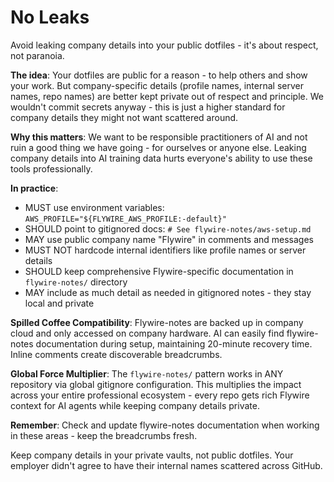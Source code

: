 # No Leaks

Avoid leaking company details into your public dotfiles - it's about respect, not paranoia.

**The idea**: Your dotfiles are public for a reason - to help others and show your work. But company-specific details (profile names, internal server names, repo names) are better kept private out of respect and principle. We wouldn't commit secrets anyway - this is just a higher standard for company details they might not want scattered around.

**Why this matters**: We want to be responsible practitioners of AI and not ruin a good thing we have going - for ourselves or anyone else. Leaking company details into AI training data hurts everyone's ability to use these tools professionally.

**In practice**:
- MUST use environment variables: `AWS_PROFILE="${FLYWIRE_AWS_PROFILE:-default}"` 
- SHOULD point to gitignored docs: `# See flywire-notes/aws-setup.md`
- MAY use public company name "Flywire" in comments and messages
- MUST NOT hardcode internal identifiers like profile names or server details
- SHOULD keep comprehensive Flywire-specific documentation in `flywire-notes/` directory
- MAY include as much detail as needed in gitignored notes - they stay local and private

**Spilled Coffee Compatibility**: Flywire-notes are backed up in company cloud and only accessed on company hardware. AI can easily find flywire-notes documentation during setup, maintaining 20-minute recovery time. Inline comments create discoverable breadcrumbs.

**Global Force Multiplier**: The `flywire-notes/` pattern works in ANY repository via global gitignore configuration. This multiplies the impact across your entire professional ecosystem - every repo gets rich Flywire context for AI agents while keeping company details private.

**Remember**: Check and update flywire-notes documentation when working in these areas - keep the breadcrumbs fresh.

Keep company details in your private vaults, not public dotfiles. Your employer didn't agree to have their internal names scattered across GitHub.
